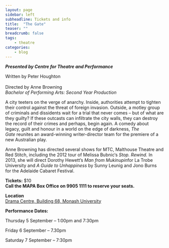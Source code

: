 ```yaml
---
layout: page
sidebar: left
subheadline: Tickets and info
title:  "The Gate"
teaser: ""
breadcrumb: false
tags:
    - theatre
categories:
    - blog
---
```


***Presented by Centre for Theatre and Performance***

Written by Peter Houghton\
\
Directed by Anne Browning\
*Bachelor of Performing Arts: Second Year Production*

A city teeters on the verge of anarchy. Inside, authorities attempt to
tighten their control against the threat of foreign invasion. Outside, a
motley group of criminals and dissidents wait for a trial that never
comes – but of what are they guilty? If these outcasts can infiltrate
the city walls, they can destroy the record of their crimes and perhaps,
begin again. A comedy about legacy, guilt and honour in a world on the
edge of darkness, *The Gate* reunites an award-winning writer-director
team for the premiere of a new Australian play.

Anne Browning has directed several shows for MTC, Malthouse Theatre and
Red Stitch, including the 2012 tour of Melissa Bubnic‘s *Stop.
Rewind.* In 2013, she will direct Dorothy Hewett’s *Man from
Mukinupin*for La Trobe University and *A Guide to Unhappiness* by Sunny
Leunig and Jono Burns for the Adelaide Cabaret Festival.

**Tickets:** \$10\
**Call the MAPA Box Office on 9905 1111 to reserve your seats.**

**Location** \
[Drama Centre, Building 68, Monash
University](http://artsonline.monash.edu.au/theatre-performance/locations/drama-building-building-68-monash-university/ "Drama Centre, Building 68, Monash University")

**Performance Dates:**

Thursday 5 September – 1:00pm and 7:30pm

Friday 6 September – 7.30pm

Saturday 7 September – 7:30pm
